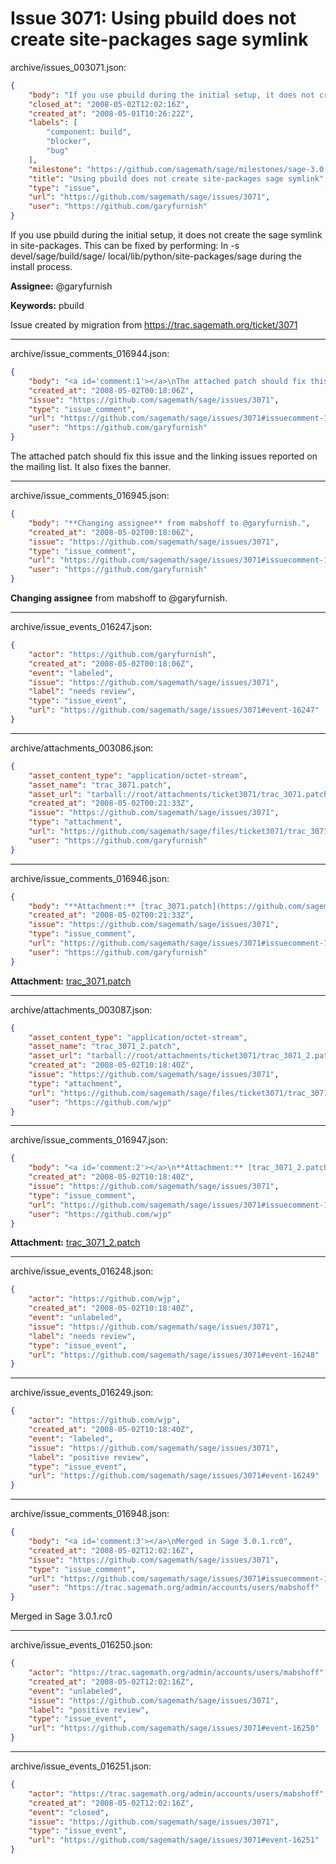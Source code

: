 # Issue 3071: Using pbuild does not create site-packages sage symlink

archive/issues_003071.json:
```json
{
    "body": "If you use pbuild during the initial setup, it does not create the sage symlink in site-packages.  This can be fixed by performing:\nln -s devel/sage/build/sage/ local/lib/python/site-packages/sage\nduring the install process.  \n\n**Assignee:** @garyfurnish\n\n**Keywords:** pbuild\n\nIssue created by migration from https://trac.sagemath.org/ticket/3071\n\n",
    "closed_at": "2008-05-02T12:02:16Z",
    "created_at": "2008-05-01T10:26:22Z",
    "labels": [
        "component: build",
        "blocker",
        "bug"
    ],
    "milestone": "https://github.com/sagemath/sage/milestones/sage-3.0.1",
    "title": "Using pbuild does not create site-packages sage symlink",
    "type": "issue",
    "url": "https://github.com/sagemath/sage/issues/3071",
    "user": "https://github.com/garyfurnish"
}
```
If you use pbuild during the initial setup, it does not create the sage symlink in site-packages.  This can be fixed by performing:
ln -s devel/sage/build/sage/ local/lib/python/site-packages/sage
during the install process.  

**Assignee:** @garyfurnish

**Keywords:** pbuild

Issue created by migration from https://trac.sagemath.org/ticket/3071





---

archive/issue_comments_016944.json:
```json
{
    "body": "<a id='comment:1'></a>\nThe attached patch should fix this issue and the linking issues reported on the mailing list.  It also fixes the banner.",
    "created_at": "2008-05-02T00:18:06Z",
    "issue": "https://github.com/sagemath/sage/issues/3071",
    "type": "issue_comment",
    "url": "https://github.com/sagemath/sage/issues/3071#issuecomment-16944",
    "user": "https://github.com/garyfurnish"
}
```

<a id='comment:1'></a>
The attached patch should fix this issue and the linking issues reported on the mailing list.  It also fixes the banner.



---

archive/issue_comments_016945.json:
```json
{
    "body": "**Changing assignee** from mabshoff to @garyfurnish.",
    "created_at": "2008-05-02T00:18:06Z",
    "issue": "https://github.com/sagemath/sage/issues/3071",
    "type": "issue_comment",
    "url": "https://github.com/sagemath/sage/issues/3071#issuecomment-16945",
    "user": "https://github.com/garyfurnish"
}
```

**Changing assignee** from mabshoff to @garyfurnish.



---

archive/issue_events_016247.json:
```json
{
    "actor": "https://github.com/garyfurnish",
    "created_at": "2008-05-02T00:18:06Z",
    "event": "labeled",
    "issue": "https://github.com/sagemath/sage/issues/3071",
    "label": "needs review",
    "type": "issue_event",
    "url": "https://github.com/sagemath/sage/issues/3071#event-16247"
}
```



---

archive/attachments_003086.json:
```json
{
    "asset_content_type": "application/octet-stream",
    "asset_name": "trac_3071.patch",
    "asset_url": "tarball://root/attachments/ticket3071/trac_3071.patch",
    "created_at": "2008-05-02T00:21:33Z",
    "issue": "https://github.com/sagemath/sage/issues/3071",
    "type": "attachment",
    "url": "https://github.com/sagemath/sage/files/ticket3071/trac_3071.patch",
    "user": "https://github.com/garyfurnish"
}
```



---

archive/issue_comments_016946.json:
```json
{
    "body": "**Attachment:** [trac_3071.patch](https://github.com/sagemath/sage/files/ticket3071/trac_3071.patch)",
    "created_at": "2008-05-02T00:21:33Z",
    "issue": "https://github.com/sagemath/sage/issues/3071",
    "type": "issue_comment",
    "url": "https://github.com/sagemath/sage/issues/3071#issuecomment-16946",
    "user": "https://github.com/garyfurnish"
}
```

**Attachment:** [trac_3071.patch](https://github.com/sagemath/sage/files/ticket3071/trac_3071.patch)



---

archive/attachments_003087.json:
```json
{
    "asset_content_type": "application/octet-stream",
    "asset_name": "trac_3071_2.patch",
    "asset_url": "tarball://root/attachments/ticket3071/trac_3071_2.patch",
    "created_at": "2008-05-02T10:18:40Z",
    "issue": "https://github.com/sagemath/sage/issues/3071",
    "type": "attachment",
    "url": "https://github.com/sagemath/sage/files/ticket3071/trac_3071_2.patch",
    "user": "https://github.com/wjp"
}
```



---

archive/issue_comments_016947.json:
```json
{
    "body": "<a id='comment:2'></a>\n**Attachment:** [trac_3071_2.patch](https://github.com/sagemath/sage/files/ticket3071/trac_3071_2.patch)",
    "created_at": "2008-05-02T10:18:40Z",
    "issue": "https://github.com/sagemath/sage/issues/3071",
    "type": "issue_comment",
    "url": "https://github.com/sagemath/sage/issues/3071#issuecomment-16947",
    "user": "https://github.com/wjp"
}
```

<a id='comment:2'></a>
**Attachment:** [trac_3071_2.patch](https://github.com/sagemath/sage/files/ticket3071/trac_3071_2.patch)



---

archive/issue_events_016248.json:
```json
{
    "actor": "https://github.com/wjp",
    "created_at": "2008-05-02T10:18:40Z",
    "event": "unlabeled",
    "issue": "https://github.com/sagemath/sage/issues/3071",
    "label": "needs review",
    "type": "issue_event",
    "url": "https://github.com/sagemath/sage/issues/3071#event-16248"
}
```



---

archive/issue_events_016249.json:
```json
{
    "actor": "https://github.com/wjp",
    "created_at": "2008-05-02T10:18:40Z",
    "event": "labeled",
    "issue": "https://github.com/sagemath/sage/issues/3071",
    "label": "positive review",
    "type": "issue_event",
    "url": "https://github.com/sagemath/sage/issues/3071#event-16249"
}
```



---

archive/issue_comments_016948.json:
```json
{
    "body": "<a id='comment:3'></a>\nMerged in Sage 3.0.1.rc0",
    "created_at": "2008-05-02T12:02:16Z",
    "issue": "https://github.com/sagemath/sage/issues/3071",
    "type": "issue_comment",
    "url": "https://github.com/sagemath/sage/issues/3071#issuecomment-16948",
    "user": "https://trac.sagemath.org/admin/accounts/users/mabshoff"
}
```

<a id='comment:3'></a>
Merged in Sage 3.0.1.rc0



---

archive/issue_events_016250.json:
```json
{
    "actor": "https://trac.sagemath.org/admin/accounts/users/mabshoff",
    "created_at": "2008-05-02T12:02:16Z",
    "event": "unlabeled",
    "issue": "https://github.com/sagemath/sage/issues/3071",
    "label": "positive review",
    "type": "issue_event",
    "url": "https://github.com/sagemath/sage/issues/3071#event-16250"
}
```



---

archive/issue_events_016251.json:
```json
{
    "actor": "https://trac.sagemath.org/admin/accounts/users/mabshoff",
    "created_at": "2008-05-02T12:02:16Z",
    "event": "closed",
    "issue": "https://github.com/sagemath/sage/issues/3071",
    "type": "issue_event",
    "url": "https://github.com/sagemath/sage/issues/3071#event-16251"
}
```

